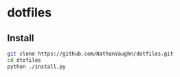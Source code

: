 # dotfiles

## Install

```bash
git clone https://github.com/NathanVaughn/dotfiles.git
cd dtofiles
python ./install.py
```
